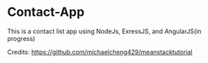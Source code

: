 # Contact-App
This is a contact list app using NodeJs, ExressJS, and AngularJS(in progress)

Credits:
https://github.com/michaelcheng429/meanstacktutorial
